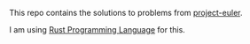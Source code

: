 This repo contains the solutions to problems from [project-euler](https://projecteuler.net/archives).

I am using [Rust Programming Language](https://www.rust-lang.org/) for this.